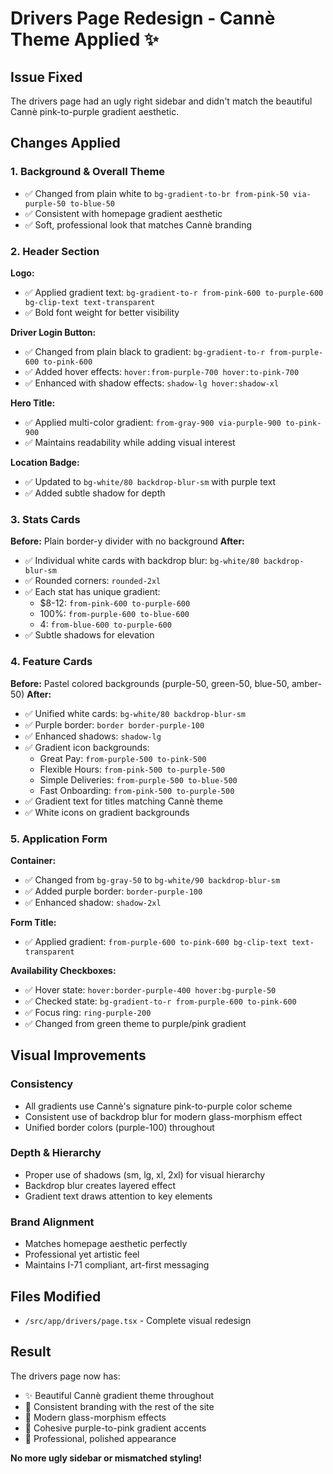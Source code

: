 # Drivers Page Redesign - Cannè Theme Applied ✨

## Issue Fixed
The drivers page had an ugly right sidebar and didn't match the beautiful Cannè pink-to-purple gradient aesthetic.

## Changes Applied

### **1. Background & Overall Theme**
- ✅ Changed from plain white to `bg-gradient-to-br from-pink-50 via-purple-50 to-blue-50`
- ✅ Consistent with homepage gradient aesthetic
- ✅ Soft, professional look that matches Cannè branding

### **2. Header Section**
**Logo:**
- ✅ Applied gradient text: `bg-gradient-to-r from-pink-600 to-purple-600 bg-clip-text text-transparent`
- ✅ Bold font weight for better visibility

**Driver Login Button:**
- ✅ Changed from plain black to gradient: `bg-gradient-to-r from-purple-600 to-pink-600`
- ✅ Added hover effects: `hover:from-purple-700 hover:to-pink-700`
- ✅ Enhanced with shadow effects: `shadow-lg hover:shadow-xl`

**Hero Title:**
- ✅ Applied multi-color gradient: `from-gray-900 via-purple-900 to-pink-900`
- ✅ Maintains readability while adding visual interest

**Location Badge:**
- ✅ Updated to `bg-white/80 backdrop-blur-sm` with purple text
- ✅ Added subtle shadow for depth

### **3. Stats Cards**
**Before:** Plain border-y divider with no background
**After:**
- ✅ Individual white cards with backdrop blur: `bg-white/80 backdrop-blur-sm`
- ✅ Rounded corners: `rounded-2xl`
- ✅ Each stat has unique gradient: 
  - $8-12: `from-pink-600 to-purple-600`
  - 100%: `from-purple-600 to-blue-600`
  - 4: `from-blue-600 to-purple-600`
- ✅ Subtle shadows for elevation

### **4. Feature Cards**
**Before:** Pastel colored backgrounds (purple-50, green-50, blue-50, amber-50)
**After:**
- ✅ Unified white cards: `bg-white/80 backdrop-blur-sm`
- ✅ Purple border: `border border-purple-100`
- ✅ Enhanced shadows: `shadow-lg`
- ✅ Gradient icon backgrounds:
  - Great Pay: `from-purple-500 to-pink-500`
  - Flexible Hours: `from-pink-500 to-purple-500`
  - Simple Deliveries: `from-purple-500 to-blue-500`
  - Fast Onboarding: `from-pink-500 to-purple-500`
- ✅ Gradient text for titles matching Cannè theme
- ✅ White icons on gradient backgrounds

### **5. Application Form**
**Container:**
- ✅ Changed from `bg-gray-50` to `bg-white/90 backdrop-blur-sm`
- ✅ Added purple border: `border-purple-100`
- ✅ Enhanced shadow: `shadow-2xl`

**Form Title:**
- ✅ Applied gradient: `from-purple-600 to-pink-600 bg-clip-text text-transparent`

**Availability Checkboxes:**
- ✅ Hover state: `hover:border-purple-400 hover:bg-purple-50`
- ✅ Checked state: `bg-gradient-to-r from-purple-600 to-pink-600`
- ✅ Focus ring: `ring-purple-200`
- ✅ Changed from green theme to purple/pink gradient

## Visual Improvements

### **Consistency**
- All gradients use Cannè's signature pink-to-purple color scheme
- Consistent use of backdrop blur for modern glass-morphism effect
- Unified border colors (purple-100) throughout

### **Depth & Hierarchy**
- Proper use of shadows (sm, lg, xl, 2xl) for visual hierarchy
- Backdrop blur creates layered effect
- Gradient text draws attention to key elements

### **Brand Alignment**
- Matches homepage aesthetic perfectly
- Professional yet artistic feel
- Maintains I-71 compliant, art-first messaging

## Files Modified
- `/src/app/drivers/page.tsx` - Complete visual redesign

## Result
The drivers page now has:
- ✨ Beautiful Cannè gradient theme throughout
- 🎨 Consistent branding with the rest of the site
- 💎 Modern glass-morphism effects
- 🌈 Cohesive purple-to-pink gradient accents
- 📱 Professional, polished appearance

**No more ugly sidebar or mismatched styling!**
